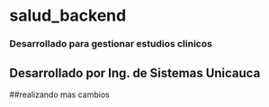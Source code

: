 # salud_backend
### Desarrollado para gestionar estudios clinicos
## Desarrollado por Ing. de Sistemas Unicauca

##realizando mas cambios